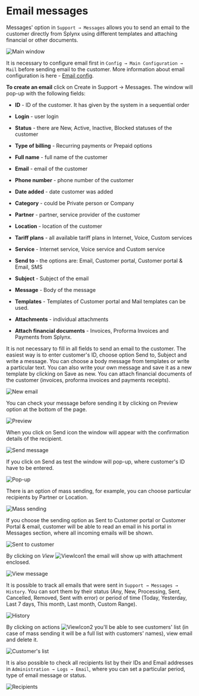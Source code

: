 Email messages
==============

Messages' option in `Support → Messages` allows you to send an email to the customer directly from Splynx using different templates and attaching financial or other documents.

![Main window](./main_window.png)

It is necessary to configure email first in `Config → Main Configuration → Mail` before sending email to the customer. More information about email configuration is here - [Email config](configuration/main_configuration/email_config/email_config.md).

**To create an email** click on Create in Support → Messages. The window will pop-up with the following fields:  


* **ID** - ID of the customer. It has given by the system in a sequential order


* **Login** - user login


* **Status** - there are New, Active, Inactive, Blocked statuses of the customer


* **Type of billing** - Recurring payments or Prepaid options


* **Full name** - full name of the customer


* **Email** - email of the customer


* **Phone number** - phone number of the customer


* **Date added** - date customer was added


* **Category** -  could be Private person or Company


* **Partner** - partner, service provider of the customer


* **Location** - location of the customer


* **Tariff plans** - all available tariff plans in Internet, Voice, Custom services


* **Service** - Internet service, Voice service and Custom service


* **Send to** - the options are: Email, Customer portal, Customer portal & Email, SMS


* **Subject** - Subject of the email


* **Message** - Body of the message


* **Templates** - Templates of Customer portal and Mail templates can be used.


* **Attachments** - individual attachments


* **Attach financial documents** - Invoices, Proforma Invoices and Payments from Splynx.

It is not necessary to fill in all fields to send an email to the customer. The easiest way is to enter customer's ID, choose option Send to, Subject and write a message. You can choose a body message from templates or write a particular text. You can also write your own message and save it as a new template by clicking on Save as new. You can attach financial documents of the customer (invoices, proforma invoices and payments receipts).

![New email](./new_email.png)

You can check your message before sending it by clicking on Preview option at the bottom of the page.

![Preview](./preview.png)

When you click on Send icon the window will appear with the confirmation details of the recipient.

![Send message](./send_message.png)

If you click on Send as test  the window will pop-up, where customer's ID have to be entered.

![Pop-up](./pop_up.png)

There is an option of mass sending, for example, you can choose particular recipients by Partner or Location.

![Mass sending](./mass_sending.png)

If you choose the sending option as Sent to Customer portal or Customer Portal & email, customer will be able to read an email in his portal in Messages section, where all incoming emails will be shown.

![Sent to customer](./sent_to_customer.png)

By clicking on *View* <icon class="image-icon">![ViewIcon1](./icon1.png)</icon> the email will show up with attachment enclosed.

![View message](./view_message.png)

It is possible to track all emails that were sent in `Support → Messages → History`. You can sort them by their status (Any, New, Processing, Sent, Cancelled, Removed, Sent with error) or period of time (Today, Yesterday, Last 7 days, This month, Last month, Custom Range).

![History](./history.png)

By clicking on actions <icon class="image-icon">![ViewIcon2](./icon2.png)</icon> you'll be able to see customers' list (in case of mass sending it will be a full list with customers' names), view email and delete it.

![Customer's list](./customers_list.png)

It is also possible to check all recipients list by their IDs and Email addresses in `Administration → Logs → Email`, where you can set a particular period, type of email message or status.

![Recipients](./recipients.png)
